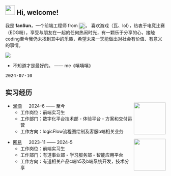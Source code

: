 <h2> 
  <img src="https://emojis.slackmojis.com/emojis/images/1588315024/8823/hyperkitty.gif?1588315024" width="30" /> Hi, welcome! 
</h2>

<p>
  我是 <b>fanSun</b>，一个前端工程师 from 
  <img src="https://user-images.githubusercontent.com/29775873/142716615-98e19a67-393c-47c9-b9e4-c9cacb1a6ffd.png" width="20" style="vertical-align: middle" />。
  喜欢游戏（瓦、lol），热衷于电竞比赛（EDG粉），享受与朋友在一起的任何热闹时光，有一颗乐于分享的心，接触coding至今我仍未找到其中的乐趣，希望未来一天能做出对社会有价值、有意义的事情。
</p>



![](https://github.com/penghuwan/water.js/blob/master/logo.png)

- 不知道才是最好的。 —— me《嘻嘻嘻》

<kbd>2024-07-10</kbd>

<h2>实习经历</h2>

<img align="right" width="100" height="100" src="https://img.ixintu.com/upload/jpg/20210523/c6a094f5faf581b0b8b8ac24837f0fd4_18480_512_512.jpg!con" />

- [滴滴](https://www.didiglobal.com/) &emsp; 2024-6 —— 至今
  - 工作岗位：前端实习生
  - 工作部门：数字化平台技术部 - 体验平台 - 方案和交付运营
  - 工作方向：logicFlow流程图绘制及客服b端相关业务

<p></p>

<img align="right" width="100" height="100" src="https://th.bing.com/th/id/R.30a64d942b4a1ab8672c35a007876429?rik=bQZH%2bdPXCikIUA&riu=http%3a%2f%2fwww.kuaipng.com%2fUploads%2fpic%2fw%2f2023%2f07-06%2f143254%2fwater_143254_698_698_.png&ehk=wy8PTvdwjRHdfHnMHqqPSiWPUn2rMo1k%2bF9p7maWiBg%3d&risl=&pid=ImgRaw&r=0" />

- [网易](https://www.netease.com/?utf=1) &emsp; 2023-11 —— 2024-5
  - 工作岗位：前端实习生
  - 工作部门：有道事业部 - 学习服务部 - 智能应用平台
  - 工作方向：有道相关产品c端h5及b端系统开发，技术分享
